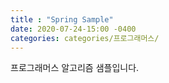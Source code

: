 ```yaml
---
title : "Spring Sample"
date: 2020-07-24-15:00 -0400
categories: categories/프로그래머스/
---
```

프로그래머스 알고리즘 샘플입니다.
